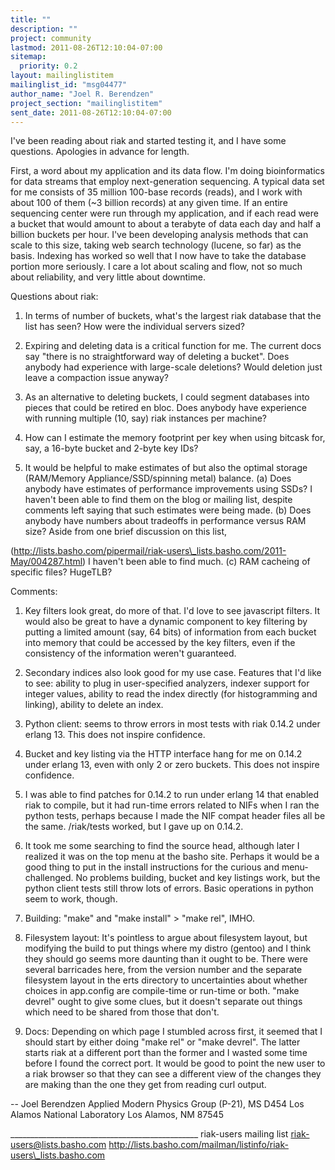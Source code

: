 ```yaml
---
title: ""
description: ""
project: community
lastmod: 2011-08-26T12:10:04-07:00
sitemap:
  priority: 0.2
layout: mailinglistitem
mailinglist_id: "msg04477"
author_name: "Joel R. Berendzen"
project_section: "mailinglistitem"
sent_date: 2011-08-26T12:10:04-07:00
---
```




I've been reading about riak and started testing it, and I have some
questions. Apologies in advance for length.

First, a word about my application and its data flow. I'm doing
bioinformatics for data streams that employ next-generation
sequencing. A typical data set for me consists of 35 million 100-base
records (reads), and I work with about 100 of them (~3 billion
records) at any given time. If an entire sequencing center were run
through my application, and if each read were a bucket that would
amount to about a terabyte of data each day and half a billion buckets
per hour. I've been developing analysis methods that can scale to
this size, taking web search technology (lucene, so far) as the basis.
Indexing has worked so well that I now have to take the database
portion more seriously. I care a lot about scaling and flow, not
so much about reliability, and very little about downtime.

Questions about riak:

1. In terms of number of buckets, what's the largest riak database
that the list has seen? How were the individual servers sized?

2. Expiring and deleting data is a critical function for me. The
current docs say "there is no straightforward way of deleting a
bucket". Does anybody had experience with large-scale deletions?
Would deletion just leave a compaction issue anyway?

3. As an alternative to deleting buckets, I could segment databases
into pieces that could be retired en bloc. Does anybody have
experience with running multiple (10, say) riak instances per machine?

4. How can I estimate the memory footprint per key when using bitcask
for, say, a 16-byte bucket and 2-byte key IDs?

5. It would be helpful to make estimates of but also the optimal
storage (RAM/Memory Appliance/SSD/spinning metal) balance.
 (a) Does anybody have estimates of performance improvements using SSDs?
 I haven't been able to find them on the blog or mailing list,
 despite comments left saying that such estimates were being made.
 (b) Does anybody have numbers about tradeoffs in performance
 versus RAM size? Aside from one brief discussion on this list,
 
(http://lists.basho.com/pipermail/riak-users\_lists.basho.com/2011-May/004287.html)
 I haven't been able to find much.
 (c) RAM cacheing of specific files? HugeTLB?

Comments:

1. Key filters look great, do more of that. I'd love to see javascript
 filters. It would also be great to have a dynamic component to key
 filtering by putting a limited amount (say, 64 bits) of information
 from each bucket into memory that could be accessed by the key filters,
 even if the consistency of the information weren't guaranteed.

2. Secondary indices also look good for my use case. Features that I'd
 like to see: ability to plug in user-specified analyzers, indexer
 support for integer values, ability to read the index directly (for
 histogramming and linking), ability to delete an index.

3. Python client: seems to throw errors in most tests with riak 0.14.2
 under erlang 13. This does not inspire confidence.

4. Bucket and key listing via the HTTP interface hang for me on 0.14.2
 under erlang 13, even with only 2 or zero buckets. This does not
 inspire confidence.

5. I was able to find patches for 0.14.2 to run under erlang 14 that
 enabled riak to compile, but it had run-time errors related to
 NIFs when I ran the python tests, perhaps because I made the
 NIF compat header files all be the same. /riak/tests worked,
 but I gave up on 0.14.2.

6. It took me some searching to find the source head, although later
 I realized it was on the top menu at the basho site. Perhaps
 it would be a good thing to put in the install instructions for
 the curious and menu-challenged. No problems building, bucket
 and key listings work, but the python client tests still throw
 lots of errors. Basic operations in python seem to work, though.

7. Building: "make" and "make install" > "make rel", IMHO.

8. Filesystem layout: It's pointless to argue about filesystem layout,
 but modifying the build to put things where my distro (gentoo) and
 I think they should go seems more daunting than it ought to be.
 There were several barricades here, from the version number and
 the separate filesystem layout in the erts directory to uncertainties
 about whether choices in app.config are compile-time or run-time
 or both. "make devrel" ought to give some clues, but it doesn't
 separate out things which need to be shared from those that don't.

9. Docs: Depending on which page I stumbled across first, it seemed that
 I should start by either doing "make rel" or "make devrel". The latter
 starts riak at a different port than the former and I wasted
 some time before I found the correct port. It would be good to
 point the new user to a riak browser so that they can see a different
 view of the changes they are making than the one they get from reading
 curl output.

-- 
Joel Berendzen
Applied Modern Physics Group (P-21), MS D454
Los Alamos National Laboratory
Los Alamos, NM 87545

\_\_\_\_\_\_\_\_\_\_\_\_\_\_\_\_\_\_\_\_\_\_\_\_\_\_\_\_\_\_\_\_\_\_\_\_\_\_\_\_\_\_\_\_\_\_\_
riak-users mailing list
riak-users@lists.basho.com
http://lists.basho.com/mailman/listinfo/riak-users\_lists.basho.com

